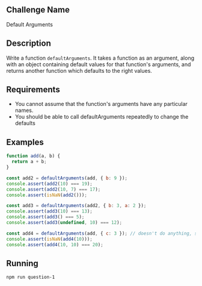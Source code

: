 ## Challenge Name

Default Arguments

## Description

Write a function `defaultArguments`. It takes a function as an argument, along with an object containing default values for that function's arguments, and returns another function which defaults to the right values.

## Requirements

- You cannot assume that the function's arguments have any particular names.
- You should be able to call defaultArguments repeatedly to change the defaults

## Examples

```javascript
function add(a, b) {
  return a + b;
}

const add2 = defaultArguments(add, { b: 9 });
console.assert(add2(10) === 19);
console.assert(add2(10, 7) === 17);
console.assert(isNaN(add2()));

const add3 = defaultArguments(add2, { b: 3, a: 2 });
console.assert(add3(10) === 13);
console.assert(add3() === 5);
console.assert(add3(undefined, 10) === 12);

const add4 = defaultArguments(add, { c: 3 }); // doesn't do anything, since c isn't an argument
console.assert(isNaN(add4(10)));
console.assert(add4(10, 10) === 20);
```

## Running

    npm run question-1
